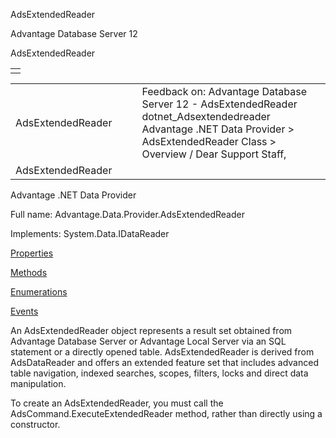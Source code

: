 AdsExtendedReader




Advantage Database Server 12  

AdsExtendedReader

|  |
| --- |
|  |

|  |  |  |  |  |
| --- | --- | --- | --- | --- |
| AdsExtendedReader |  |  | Feedback on: Advantage Database Server 12 - AdsExtendedReader dotnet\_Adsextendedreader Advantage .NET Data Provider > AdsExtendedReader Class > Overview / Dear Support Staff, |  |
| AdsExtendedReader |  |  |  |  |

Advantage .NET Data Provider

Full name: Advantage.Data.Provider.AdsExtendedReader

Implements: System.Data.IDataReader

[Properties](dotnet_adsextendedreader_properties.htm)

[Methods](dotnet_adsextendedreader_methods_1.htm)

[Enumerations](dotnet_adsextendedreader_enumerations.htm)

[Events](dotnet_adsextendedreader_events.htm)

An AdsExtendedReader object represents a result set obtained from Advantage Database Server or Advantage Local Server via an SQL statement or a directly opened table. AdsExtendedReader is derived from AdsDataReader and offers an extended feature set that includes advanced table navigation, indexed searches, scopes, filters, locks and direct data manipulation.

To create an AdsExtendedReader, you must call the AdsCommand.ExecuteExtendedReader method, rather than directly using a constructor.